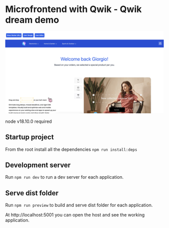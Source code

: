 # Microfrontend with Qwik - Qwik dream demo

![screen](./docs/screen.png)

node v18.10.0 required

## Startup project

From the root install all the dependencies `npm run install:deps`

## Development server

Run `npm run dev` to run a dev server for each application.

## Serve dist folder

Run `npm run preview` to build and serve dist folder for each application.

At http://localhost:5001 you can open the host and see the working application.
